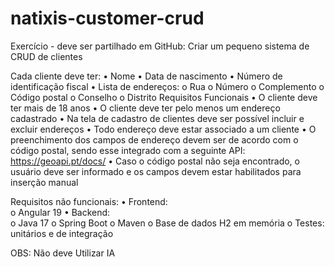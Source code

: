 # natixis-customer-crud
Exercício - deve ser partilhado em GitHub:
Criar um pequeno sistema de CRUD de clientes

Cada cliente deve ter:
•	Nome
•	Data de nascimento
•	Número de identificação fiscal
•	Lista de endereços:
o	Rua
o	Número
o	Complemento
o	Código postal
o	Conselho
o	Distrito
Requisitos Funcionais
•	O cliente deve ter mais de 18 anos
•	O cliente deve ter pelo menos um endereço cadastrado
•	Na tela de cadastro de clientes deve ser possível incluir e excluir endereços
•	Todo endereço deve estar associado a um cliente
•	O preenchimento dos campos de endereço devem ser de acordo com o código postal, sendo esse integrado com a seguinte API:
https://geoapi.pt/docs/
•	Caso o código postal não seja encontrado, o usuário deve ser informado e os campos devem estar habilitados para inserção manual

Requisitos não funcionais:
•	Frontend:   
o	Angular 19
•	Backend:   
o	Java 17
o	Spring Boot
o	Maven
o	Base de dados H2 em memória
o	Testes: unitários e de integração

OBS: Não deve Utilizar IA